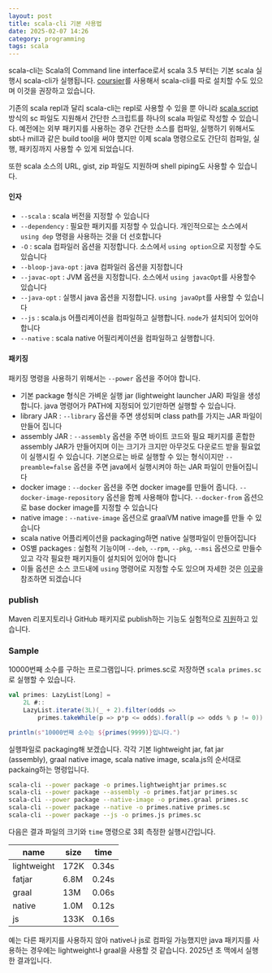 ```yaml
---
layout: post
title: scala-cli 기본 사용법
date: 2025-02-07 14:26
category: programming
tags: scala
--- 
```


scala-cli는 Scala의 Command line interface로서 scala 3.5 부터는 기본 scala 실행시 scala-cli가 실행됩니다. [coursier](https://get-coursier.io)를 사용해서 scala-cli를 따로 설치할 수도 있으며 이것을 권장하고 있습니다.

기존의 scala repl과 달리 scala-cli는 repl로 사용할 수 있을 뿐 아니라 [scala script](https://scala-cli.virtuslab.org/docs/guides/scripting/scripts/) 방식의 sc 파일도 지원해서  간단한 스크립트를 하나의 scala 파일로 작성할 수 있습니다. 예전에는 외부 패키지를 사용하는 경우 간단한 소스를 컴파일, 실행하기 위해서도 sbt나 mill과 같은 build tool을 써야 했지만 이제 scala 명령으로도 간단히 컴파일, 실행, 패키징까지 사용할 수 있게 되었습니다.

또한 scala 소스의 URL, gist, zip 파일도 지원하며 shell piping도 사용할 수 있습니다.

#### 인자
* `--scala` : scala 버전을 지정할 수 있습니다
* `--dependency` : 필요한 패키지를 지정할 수 있습니다. 개인적으로는 소스에서 `using dep` 명령을 사용하는 것을 더 선호합니다
* `-O` : scala 컴파일러 옵션을 지정합니다. 소스에서 `using option`으로 지정할 수도 있습니다
* `--bloop-java-opt` : java 컴파일러 옵션을 지정합니다
* `--javac-opt` : JVM 옵션을 지정합니다. 소스에서 `using javacOpt`를 사용할수 있습니다
* `--java-opt` : 실행시 java 옵션을 지정합니다. `using javaOpt`를 사용할 수 있습니다
* `--js` : scala.js 어플리케이션을 컴파일하고 실행합니다. `node`가 설치되어 있어야 합니다
* `--native` : scala native 어필리케이션을 컴파일하고 실행합니다. 

#### 패키징
패키징 명령을 사용하기 위해서는 `--power` 옵션을 주어야 합니다.
* 기본 package 형식은 가벼운 실행 jar (lightweight launcher JAR) 파일을 생성합니다. java 명령어가 PATH에 지정되어 있기만하면 실행할 수 있습니다.
* library JAR : `--library` 옵션을 주면 생성되며 class path를 가지는 JAR 파일이 만들어 집니다
* assembly JAR : `--assembly` 옵션을 주면 바이트 코드와 필요 패키지를 혼합한 assembly JAR가 만들어지며 이는 크기가 크지만 아무것도 다운로드 받을 필요없이 실행시킬 수 있습니다. 기본으로는 바로 실행할 수 있는 형식이지만 `--preamble=false` 옵션을 주면 java에서 실행시켜야 하는 JAR 파일이 만들어집니다
* docker image : `--docker` 옵션을 주면 docker image를 만들어 줍니다. `--docker-image-repository` 옵션을 함께 사용해야 합니다. `--docker-from` 옵션으로 base docker image를 지정할 수 있습니다
* native image : `--native-image` 옵션으로 graalVM native image를 만들 수 있습니다
* scala native 어플리케이션을 packaging하면 native 실행파일이 만들어집니다
* OS별 packages : 실험적 기능이며 `--deb`, `--rpm`, `--pkg`, `--msi` 옵션으로 만들수 있고 각각 필요한 패키지들이 설치되어 있어야 합니다
* 이들 옵션은 소스 코드내에 `using` 명령어로 지정할 수도 있으며 자세한 것은 [이곳](https://scala-cli.virtuslab.org/docs/commands/package#using-directives)을 참조하면 되겠습니다

### publish
Maven 리포지토리나 GitHub 패키지로 publish하는 기능도 실험적으로 [지원](https://scala-cli.virtuslab.org/docs/commands/publishing/publish)하고 있습니다.

### Sample
10000번째 소수를 구하는 프로그램입니다. primes.sc로 저장하면 `scala primes.sc`로 실행할 수 있습니다.

``` scala
val primes: LazyList[Long] =
    2L #::
    LazyList.iterate(3L)(_ + 2).filter(odds =>
        primes.takeWhile(p => p*p <= odds).forall(p => odds % p != 0))

println(s"10000번째 소수는 ${primes(9999)}입니다.")
```

실행파일로 packaging해 보겠습니다. 각각 기본 lightweight jar, fat jar (assembly), graal native image, scala native image, scala.js의 순서대로 packaing하는 명령입니다.

``` bash
scala-cli --power package -o primes.lightweightjar primes.sc 
scala-cli --power package --assembly -o primes.fatjar primes.sc
scala-cli --power package --native-image -o primes.graal primes.sc
scala-cli --power package --native -o primes.native primes.sc
scala-cli --power package --js -o primes.js primes.sc
```

다음은 결과 파일의 크기와 `time` 명령으로 3회 측정한 실행시간입니다.

| name        | size    | time  |
| ----------- | ------- | ----- |
| lightweight | 172K    | 0.34s |      
| fatjar      | 6.8M    | 0.24s |
| graal       | 13M     | 0.06s |
| native      | 1.0M    | 0.12s |
| js          | 133K    | 0.16s |

예는 다른 패키지를 사용하지 않아 native나 js로 컴파일 가능했지만 java 패키지를 사용하는 경우에는 lightweight나 graal을 사용할 것 같습니다. 2025년 초 맥에서 실행한 결과입니다. 